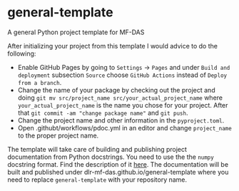 # general-template
A general Python project template for MF-DAS

After initializing your project from this template I would advice to do the following:

* Enable GitHub Pages by going to `Settings` -> `Pages` and under `Build and deployment` subsection `Source` choose `GitHub Actions` instead of `Deploy from a branch`.
* Change the name of your package by checking out the project and doing `git mv src/project_name src/your_actual_project_name` where `your_actual_project_name` is the name you chose for your project. After that `git commit -am "change package name"` and `git push`.
* Change the project name and other information in the `pyproject.toml`.
* Open .githubt/workflows/pdoc.yml in an editor and change `project_name` to the proper project name.

The template will take care of building and publishing project documentation from Python docstrings. You need to use the the `numpy` docstring format. Find the description of it [here](https://numpydoc.readthedocs.io/en/latest/format.html). The documentation will be built and published under dlr-mf-das.github.io/general-template where you need to replace `general-template` with your repository name.

